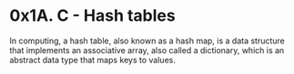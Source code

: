 # 0x1A. C - Hash tables
In computing, a hash table, also known as a hash map,
is a data structure that implements an associative array,
also called a dictionary, which is an abstract data type that maps keys to values.
